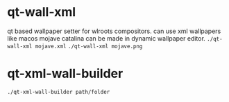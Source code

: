 # qt-wall-xml
qt based wallpaper setter for wlroots compositors. can use xml wallpapers like macos mojave catalina can be made in dynamic wallpaper editor.
`./qt-wall-xml mojave.xml`  `./qt-wall-xml mojave.png`

# qt-xml-wall-builder
`./qt-xml-wall-builder path/folder` 
